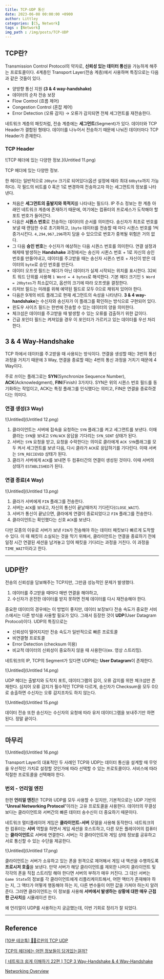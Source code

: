 ```yaml
---
title: TCP-UDP 통신
date: 2023-06-08 00:00:00 +0900
author: Littley
categories: [CS, Network]
tags : [Network]
img_path : /img/posts/TCP-UDP
---
```


## TCP란?

Transmission Control Protocol의 약자로, **신뢰성 있는 데이터 통신**을 가능하게 해주는 프로토콜이다. 4계층인 Transport Layer(전송 계층)에서 사용하며 특징으로는 다음과 같은 것들이 있다.

- 양방향 통신 지원 **(3 & 4 way-handshake)**
- 데이터의 순차 전송 보장
- Flow Control (흐름 제어)
- Congestion Control (혼잡 제어)
- Error Detection (오류 감지) → 오류가 감지되면 전체 세그먼트를 재전송한다.

네트워크 계층의 패킷처럼, 전송 계층에는 **세그먼트**(Segment)가 있다. 데이터와 TCP Header가 결합된 형태다. 데이터를 나누어서 전송하기 때문에 나눠진 데이터마다 TCP Header가 존재한다.

### TCP Header

![TCP 헤더에 있는 다양한 정보.](Untitled 11.png)

TCP 헤더에 있는 다양한 정보.

한 헤더는 일반적으로 `20byte` 크기로 되어있다(옵션 설정에 때라 최대 `60byte`까지 가능하다). 각 필드의 비트를 0 혹은 1로 변경하여 전송하고자 하는 세그먼트의 정보를 나타낸다.

- 처음은 **세그먼트의 출발지와 목적지**를 나타내는 필드다. IP 주소 정보는 한 계층 아래인 네트워크 계층에 존재하기 때문에, 여기에는 컴퓨터의 프로세스가 도착해야 할 포트 번호가 들어간다.
- 다음은 **시퀀스 번호**로 전송하는 데이터의 순서를 의미한다. 송신자가 최초로 번호를 보낼 때 랜덤한 수로 초기화하고, `1byte` 데이터를 전송할 때 마다 시퀀스 번호를 1씩 증가시킨다. `4,294,967,296`까지 담을 수 있으므로 번호가 중복될 위험은 거의 없다.
- 그 다음 **승인 번호**는 수신자가 예상하는 다음 시퀀스 번호를 의미한다. 연결 설정과 해제때 발생하는 **Handshake** 과정에서는 송신자 시퀸스 번호 + 1로 자신의 승인 번호를 만들어내고, 데이터를 주고받을 때는 송신자 시퀸스 번호 + 자신이 받은 데이터의 `byte`로 승인 번호를 만든다.
- 데이터 오프셋 필드는 헤더가 아닌 데이터가 실제 시작되는 위치를 표시한다. 32비트 워드 단위를 사용해 `1 Word = 4 bytes`로 해석한다. 기본 헤더 크기인 `5 Word = 20bytes`가 최소값이고, 옵션의 크기에 따라 오프셋을 결정한다.
- 리저브 필드는 미래를 위해 예약된 필드로 모두 0으로 채워져 있어야 한다.
- 다음은 9개의 비트 플래그로 현재 세그먼트의 속성을 나타낸다. **3 & 4 way-handshake**는 수신자와 송신자가 이 플래그를 확인하는 방식으로 구현되어 있다.
- 윈도우 사이즈 필드는 한번에 전송할 수 있는 데이터의 양을 의미한다.
- 체크섬은 데이터를 주고받을 때 발생할 수 있는 오류를 검출하기 위한 값이다.
- 긴급 포인터 필드는 켜져있을 경우 이 포인터가 가르키고 있는 데이터를 우선 처리한다.

## 3 & 4 Way-Handshake

TCP 하에서 데이터를 주고받을 때 사용되는 방식이다. 연결을 생성할 때는 3번의 통신 과정을 거치기 때문에 3 Way, 연결을 종료할 때는 4번의 통신 과정을 거치기 때문에 4 Way이다.

주로 쓰이는 플래그로는 **SYN**(Synchronize Sequence Number), **ACK**(Acknowledgment), **FIN**(Finish) 3가지다. SYN은 위의 시퀀스 번호 필드를 동기화하는 작업이고, ACK는 특정 플래그를 인식했다는 의미고, FIN은 연결을 종료하겠다는 의미다.

### 연결 생성(3 Way)

![Untitled](Untitled 12.png)

1. 클라이언트는 서버에 접속을 요청하는 `SYN` 플래그를 켜고 세그먼트를 보낸다. 이때 클라는 `SYN`을 보내고 `SYN/ACK` 응답을 기다리는 `SYN_SENT` 상태가 된다.
2. 서버는 `SYN` 요청을 받고, 요청을 수락한다는 의미로 클라에게 `ACK SYN`플래그를 모두 켜서 세그먼트를 보낸 다음, 다시 클라가 `ACK`로 응답하기를 기다린다. 이때 서버는 `SYN_RECIEVED` 상태가 된다.
3. 클라가 서버에게 `ACK`를 보내면 두 컴퓨터간의 연결이 생성된 것이다. 이때 서버의 상태가 `ESTABLISHED`가 된다.

### 연결 종료(4 Way)

![Untitled](Untitled 13.png)

1. 클라가 서버에게 `FIN` 플래그를 전송한다.
2. 서버는 `ACK`를 보내고, 자신의 통신이 끝날때까지 기다린다(`CLOSE_WAIT`).
3. 서버가 통신이 끝났으면, 클라에게 연결이 종료되었다고 `FIN` 플래그를 전송한다.
4. 클라이언트는 확인했다는 신호 `ACK`를 보낸다.

다만 모종의 이유로 서버가 보낸 `FIN`가 전송해야 하는 데이터 패킷보다 빠르게 도착할 수 있다. 이 때 패킷이 소실되는 것을 막기 위해서, 클라이언트는 연결을 종료하기 전에 일정 시간 연결된 세션을 남겨놓고 잉여 패킷을 기다리는 과정을 거친다. 이 과정을 `TIME_WAIT`이라고 한다.

---

## UDP란?

전송의 신뢰성을 담보해주는 TCP지만, 그만큼 성능적인 문제가 발생했다. 

1. 데이터를 주고받을 때마다 매번 연결을 해야하고, 
2. 수신자가 온전한 데이터를 받지 못하면 전체 데이터를 다시 재전송해야 한다. 

중요한 데이터의 경우에는 이 방법이 좋지만, 데이터 보장보다 전송 속도가 중요한 서비스에서는 다른 방식을 사용할 필요가 있다. 그래서 등장한 것이 **UDP**(User Datagram Protocol)이다. UDP의 특징으로는

- 신뢰성이 떨어지지만 전송 속도가 일반적으로 빠른 프로토콜
- 비연결형 프로토콜
- Error Detection (checksum 이용)
- 비교적 데이터의 신뢰성이 중요하지 않을 때 사용한다(ex. 영상 스트리밍).

네트워크의 IP, TCP의 Segment가 있다면 UDP에는 **User Datagram**이 존재한다.

![Untitled](Untitled 14.png)

UDP 헤더는 출발지와 도착지 포트, 데이터그램의 길이, 오류 감지를 위한 체크섬만 존재한다. 심지어 오류 감지가 필수적인 TCP와 다르게, 송신자가 Checksum을 모두 0으로 송출하면 수신자는 오류 감지조차도 하지 않는다.

![Untitled](Untitled 15.png)

데이터 전송 또한 송신자는 수신자의 요청에 따라 유저 데이터그램을 보내주기만 하면 된다. 정말 끝이다.

---

## 마무리

![Untitled](Untitled 16.png)

Transport Layer의 대표적인 두 사례인 TCP와 UDP는 데이터 통신을 설계할 때 무엇을 우선적인 가치로 설정할 것인가에 따라 선택할 수 있는 프로토콜이다. 서비스에 따라 적절한 프로토콜을 선택해야 한다.

### 번외 - 언리얼 엔진

한편 **언리얼 엔진**은 TCP와 UDP를 모두 사용할 수 있지만, 기본적으로는 UDP 기반의 “**Unreal Networking Protocol**”이라는 고유 프로토콜을 사용한다. 데이터의 무결성 보다는 클라이언트와 서버간의 빠른 데이터 송수신이 더 중요하기 때문이다.

네트워크 멀티플레이어 게임은 **클라이언트-서버** 모델을 사용해 동작한다. 네트워크의 한 컴퓨터는 **서버** 역할을 하면서 게임 세션을 호스트하고, 다른 모든 플레이어의 컴퓨터는 **클라이언트**로 서버에 연결한다. 서버는 각 클라이언트와 게임 상태 정보를 공유하고 서로 통신할 수 있는 수단을 제공한다.

![Untitled](Untitled 17.png)

클라이언트는 서버가 소유하고 있는 폰을 원격으로 제어해서 게임 내 액션을 수행하도록 **프로시저 호출**을 보낸다. 만약 서버가 해당 클라이언트를 제외한 나머지 클라이언트 및 각각의 폰을 직접 스트리밍 해야 한다면 서버의 부하가 매우 커진다. 그 대신 서버는 `Game State`의 정보를 각 클라이언트에게 리플리케이트해서, 어떤 액터가 존재해야 하는 지, 그 액터가 어떻게 행동해야 하는 지, 다른 변수들이 어떤 값을 가져야 하는지 알려준다. 그러면 클라이언트는 이 정보를 사용해 **서버에서 발생하는 상황에 대한 매우 근접한 근사치**를 시뮬레이션 한다.

왜 언리얼이 UDP를 사용하는지 궁금했는데, 이번 기회로 정리가 잘 되었다.

---

## Reference

[[10분 테코톡] 👨‍🏫르윈의 TCP UDP](https://www.youtube.com/watch?v=ikDVGYp5dhg&t=679s)

[TCP의 헤더에는 어떤 정보들이 담겨있는걸까?](https://evan-moon.github.io/2019/11/10/header-of-tcp/)

[[ 네트워크 쉽게 이해하기 22편 ] TCP 3 Way-Handshake & 4 Way-Handshake](https://mindnet.tistory.com/entry/네트워크-쉽게-이해하기-22편-TCP-3-WayHandshake-4-WayHandshake)

[Networking Overview](https://docs.unrealengine.com/5.1/en-US/networking-overview-for-unreal-engine/)